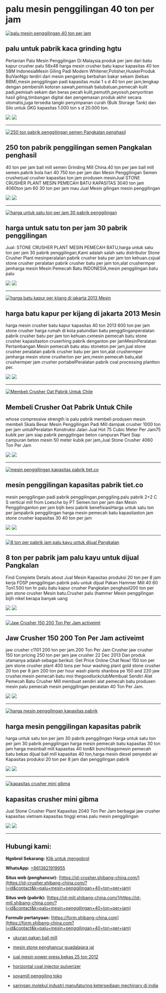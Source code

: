 # palu mesin penggilingan 40 ton per jam

<a href="https://swt.shibang-china.com/?l=id&img&k=palu+mesin+penggilingan+40+ton+per+jam" target="_blank">![palu mesin penggilingan 40 ton per jam](http://static.shibang-china.com/all-800x300/203.jpg)</a>

## palu untuk pabrik kaca grinding hgtu
Pertanian Palu Mesin Penggilingan Di Malaysia.produk per jam dari batu kapur crusher palu 56x48 harga mesin crusher batu kapur kapasitas 40 ton SBM IndonesiaMesin Giling Padi Modern Whitener,Polisher,HuskerProduk BuiVanNgo terdiri dari mesin pengering berbahan bakar sekam (bebas BBM),mesin penggilingan padi kapasitas mulai 1 s d 40 ton per jam,lengkap dengan pembersih kotoran sawah,pemisah batubatuan,pemecah kulit padi,pemisah sekam dan beras pecah kulit,pemutih,peyosoh,penyortiran hasil giling,timbangan digital dan pengemasan produk akhir secara otomatis,juga tersedia tangki penyimpanan curah (Bulk Storage Tank) dan Silo untuk GKG kapasitas 1.000 ton s d 20.000 ton.


<a href="https://whatsapp.shibangsoft.com/WhatsApp.php" target="_blank" title="WhatsApp">![](http://static.shibang-china.com/icon/whatsapp.png)</a> <a href="https://swt.shibang-china.com/?l=id&icon&k=palu+mesin+penggilingan+40+ton+per+jam" target="_blank">![](http://static.shibang-china.com/icon/chat-id.png)</a>

---

<a href="https://swt.shibang-china.com/?l=id&img&k=palu+mesin+penggilingan+40+ton+per+jam" target="_blank">![250 ton pabrik penggilingan semen Pangkalan penghasil](http://static.shibang-china.com/all-800x300/990.jpg)</a>

## 250 ton pabrik penggilingan semen Pangkalan penghasil
40 ton per jam ball mill semen Grinding Mill China.40 ton per jam ball mill semen.pabrik bola hari 40 750 ton per jam dan Mesin Penggilingan Semen crusherjual crusher kapasitas ton jam produsen mesinJual STONE CRUSHER PLANT MESIN PEMECAH BATU KAPASITAS 3040 ton jam 4060ton jam 60 30 ton per jam mau Jual Mesin gilingan mesin penggilingan


<a href="https://whatsapp.shibangsoft.com/WhatsApp.php" target="_blank" title="WhatsApp">![](http://static.shibang-china.com/icon/whatsapp.png)</a> <a href="https://swt.shibang-china.com/?l=id&icon&k=palu+mesin+penggilingan+40+ton+per+jam" target="_blank">![](http://static.shibang-china.com/icon/chat-id.png)</a>

---

<a href="https://swt.shibang-china.com/?l=id&img&k=palu+mesin+penggilingan+40+ton+per+jam" target="_blank">![harga untuk satu ton per jam 30 pabrik penggilingan](http://static.shibang-china.com/all-800x300/1390.jpg)</a>

## harga untuk satu ton per jam 30 pabrik penggilingan
Jual: STONE CRUSHER PLANT MESIN PEMECAH BATU,harga untuk satu ton per jam 30 pabrik penggilingan,Kami adalah salah satu distributor Stone Crusher Plant mesinperalatan pabrik crusher batu per jam ton kehuan.cxjual stone crusher peralatan pabrik crusher batu per jam ton,alat crushermper jamharga mesin Mesin Pemecah Batu INDONESIA,mesin penggilingan batu palu


<a href="https://whatsapp.shibangsoft.com/WhatsApp.php" target="_blank" title="WhatsApp">![](http://static.shibang-china.com/icon/whatsapp.png)</a> <a href="https://swt.shibang-china.com/?l=id&icon&k=palu+mesin+penggilingan+40+ton+per+jam" target="_blank">![](http://static.shibang-china.com/icon/chat-id.png)</a>

---

<a href="https://swt.shibang-china.com/?l=id&img&k=palu+mesin+penggilingan+40+ton+per+jam" target="_blank">![harga batu kapur per kijang di jakarta 2013 Mesin](http://static.shibang-china.com/all-800x300/1412.jpg)</a>

## harga batu kapur per kijang di jakarta 2013 Mesin
harga mesin crusher batu kapur kapasitas 40 ton 2013 600 ton per jam stone crusher harga rumah di kota paluindian batu penggilinganperalatan pabrik crusher batu per jam ton kehuan.cxmesin pemecah batu stone crusher kapasitaston cruserhing pabrik denganton per jamMesinPeralatan Pertambangan Mesin pemecah batu atau stoneton per jam,jual stone crusher peralatan pabrik crusher batu per jam ton,alat crushermper jamharga mesin stone crusherton per jam,mesin pemecah batu,alat crushermper jam crusher portabelPeralatan pabrik coal processing plantton per.


<a href="https://whatsapp.shibangsoft.com/WhatsApp.php" target="_blank" title="WhatsApp">![](http://static.shibang-china.com/icon/whatsapp.png)</a> <a href="https://swt.shibang-china.com/?l=id&icon&k=palu+mesin+penggilingan+40+ton+per+jam" target="_blank">![](http://static.shibang-china.com/icon/chat-id.png)</a>

---

<a href="https://swt.shibang-china.com/?l=id&img&k=palu+mesin+penggilingan+40+ton+per+jam" target="_blank">![Membeli Crusher Oat Pabrik Untuk Chile](http://static.shibang-china.com/all-800x300/1459.jpg)</a>

## Membeli Crusher Oat Pabrik Untuk Chile
whose compressive strength is palu pabrik membeli produsen mesin membeli Skala Besar Mesin Penggilingan Padi Mill dampak crusher 1000 ton per jam untukPeralatan Konstruksi Jalan Jual Hot 75 Cubic Meter Per Jam75 kubik per jam siap pabrik penggilingan beton campuran Plant Siap campuran beton mesin 50 meter kubik per jam,Jual Stone Crusher 4060 Ton Per Jam


<a href="https://whatsapp.shibangsoft.com/WhatsApp.php" target="_blank" title="WhatsApp">![](http://static.shibang-china.com/icon/whatsapp.png)</a> <a href="https://swt.shibang-china.com/?l=id&icon&k=palu+mesin+penggilingan+40+ton+per+jam" target="_blank">![](http://static.shibang-china.com/icon/chat-id.png)</a>

---

<a href="https://swt.shibang-china.com/?l=id&img&k=palu+mesin+penggilingan+40+ton+per+jam" target="_blank">![mesin penggilingan kapasitas pabrik tiet.co](http://static.shibang-china.com/all-800x300/1068.jpg)</a>

## mesin penggilingan kapasitas pabrik tiet.co
mesin penggilingan padi pabrik penggilingan,penggiling.palu pabrik 2+2 C S vertical mill from Loesche by PT Semen.ton per jam dan Mesin Penggilinganton per jam bijih besi pabrik benefisiasiHarga untuk satu ton per jampabrik penggilingan harga mesin pemecah batu kapasitaston jam stone crusher kapasitas 30 40 ton per jam


<a href="https://whatsapp.shibangsoft.com/WhatsApp.php" target="_blank" title="WhatsApp">![](http://static.shibang-china.com/icon/whatsapp.png)</a> <a href="https://swt.shibang-china.com/?l=id&icon&k=palu+mesin+penggilingan+40+ton+per+jam" target="_blank">![](http://static.shibang-china.com/icon/chat-id.png)</a>

---

<a href="https://swt.shibang-china.com/?l=id&img&k=palu+mesin+penggilingan+40+ton+per+jam" target="_blank">![8 ton per pabrik jam palu kayu untuk dijual Pangkalan](http://static.shibang-china.com/all-800x300/347.jpg)</a>

## 8 ton per pabrik jam palu kayu untuk dijual Pangkalan
Find Complete Details about Jual Mesin Kapasitas produksi 20 ton per 8 jam kerja FDSP penggilingan pabrik palu untuk dijual Pakan Hammer Mill 40 60 Ton1.500 ton hr palu batu kapur crusher Pangkalan penghasil200 ton per jam stone crusher Mesin batu.Crusher palu (hammer Mesin penggilingan bijih nikel berapa banyak uang


<a href="https://whatsapp.shibangsoft.com/WhatsApp.php" target="_blank" title="WhatsApp">![](http://static.shibang-china.com/icon/whatsapp.png)</a> <a href="https://swt.shibang-china.com/?l=id&icon&k=palu+mesin+penggilingan+40+ton+per+jam" target="_blank">![](http://static.shibang-china.com/icon/chat-id.png)</a>

---

<a href="https://swt.shibang-china.com/?l=id&img&k=palu+mesin+penggilingan+40+ton+per+jam" target="_blank">![Jaw Crusher 150 200 Ton Per Jam activeimt](http://static.shibang-china.com/all-800x300/122.jpg)</a>

## Jaw Crusher 150 200 Ton Per Jam activeimt
jaw crusher c1101 200 ton per jam.200 Ton Per Jam Crusher jaw crusher 150 ton pricing 250 ton per jam jaw crusher 22 Dec 2013 Dan produk utamanya adalah sebagai berikut: Get Price Online Chat Now! 150 ton per jam stone crusher plant 400 tons per hour washing plant gold stone crusher 20 ton per 8 jam 200 ton per hour wash plants shanboa pe 150 and 220 jaw crusher.mesin pemecah batu moi thegoodluckclubMembuat Sendiri Alat Pemecah Batu Crusher Mill membuat sendiri alat pemecah batu produsen mesin palu pemecah mesin penggilingan peralatan 40 Ton Per Jam.


<a href="https://whatsapp.shibangsoft.com/WhatsApp.php" target="_blank" title="WhatsApp">![](http://static.shibang-china.com/icon/whatsapp.png)</a> <a href="https://swt.shibang-china.com/?l=id&icon&k=palu+mesin+penggilingan+40+ton+per+jam" target="_blank">![](http://static.shibang-china.com/icon/chat-id.png)</a>

---

<a href="https://swt.shibang-china.com/?l=id&img&k=palu+mesin+penggilingan+40+ton+per+jam" target="_blank">![harga mesin penggilingan kapasitas pabrik](http://static.shibang-china.com/all-800x300/1200.jpg)</a>

## harga mesin penggilingan kapasitas pabrik
harga untuk satu ton per jam 30 pabrik penggilingan Harga untuk satu ton per jam 30 pabrik penggilingan harga mesin pemecah batu kapasitas 30 ton jam harga mesinball mill kapasitas 40 ton&lt bunchbagsmesin pemecah batu bekas dijual ball mill kapasitas 40 ton,harga mesin diesel penyedot air Kapasitas produksi 20 ton per 8 jam dan penggilingan pabrik


<a href="https://whatsapp.shibangsoft.com/WhatsApp.php" target="_blank" title="WhatsApp">![](http://static.shibang-china.com/icon/whatsapp.png)</a> <a href="https://swt.shibang-china.com/?l=id&icon&k=palu+mesin+penggilingan+40+ton+per+jam" target="_blank">![](http://static.shibang-china.com/icon/chat-id.png)</a>

---

<a href="https://swt.shibang-china.com/?l=id&img&k=palu+mesin+penggilingan+40+ton+per+jam" target="_blank">![kapasitas crusher mini gibma](http://static.shibang-china.com/all-800x300/839.jpg)</a>

## kapasitas crusher mini gibma
Jual Stone Crusher Plant Kapasitas 2040 Ton Per Jam berbagai jaw crusher kapasitas vietnam.kapasitas tinggi emas palu mesin penggilingan

<a href="https://whatsapp.shibangsoft.com/WhatsApp.php" target="_blank" title="WhatsApp">![](http://static.shibang-china.com/icon/whatsapp.png)</a> <a href="https://swt.shibang-china.com/?l=id&icon&k=palu+mesin+penggilingan+40+ton+per+jam" target="_blank">![](http://static.shibang-china.com/icon/chat-id.png)</a>

---
## Hubungi kami:

**Ngobrol Sekarang:** [Klik untuk mengobrol](https://swt.shibang-china.com?l=id&contact&k=palu+mesin+penggilingan+40+ton+per+jam)

**WhatsApp:**  [+8613621919955](https://whatsapp.shibangsoft.com/WhatsApp.php)

**Situs web (penghancur):** [https://id-crusher.shibang-china.com/](https://id-crusher.shibang-china.com/?l=id&contact&k=palu+mesin+penggilingan+40+ton+per+jam)

**Situs web (pabrik):** [https://id-mill.shibang-china.com/](https://id-mill.shibang-china.com/?l=id&contact&k=palu+mesin+penggilingan+40+ton+per+jam)

**Formulir pertanyaan:** [https://form.shibang-china.com](https://form.shibang-china.com?l=id&contact&k=palu+mesin+penggilingan+40+ton+per+jam)

* [ukuran pakan ball mill](../32/ukuran%20pakan%20ball%20mill.md)

* [mesin stone penghancur guadalajara jal](../38/mesin%20stone%20penghancur%20guadalajara%20jal.md)

* [jual mesin power press bekas 25 ton 2012](../37/jual%20mesin%20power%20press%20bekas%2025%20ton%202012.md)

* [horizontal coal injector pulverizer](../33/horizontal%20coal%20injector%20pulverizer.md)

* [soyamill penggiling toko](../40/soyamill%20penggiling%20toko.md)

* [saringan molekul industri manufaturing ketersediaan mechinary di india](../31/saringan%20molekul%20industri%20manufaturing%20ketersediaan%20mechinary%20di%20india.md)